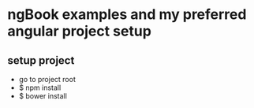 # ngBook examples and my preferred angular project setup

## setup project

+ go to project root
+ $ npm install
+ $ bower install